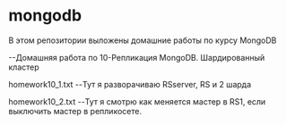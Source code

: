 # mongodb
В этом репозитории выложены домашние работы по курсу MongoDB



--Домашняя работа по 10-Репликация MongoDB. Шардированный кластер

homework10_1.txt   --Тут я разворачиваю RSserver, RS и 2 шарда

homework10_2.txt   --Тут я смотрю как меняется мастер в RS1, если выключить мастер в репликосете.

